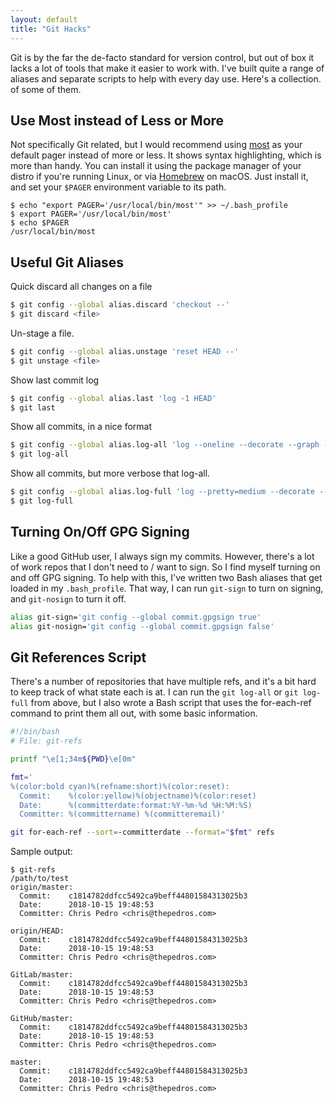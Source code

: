 ```yaml
---
layout: default
title: "Git Hacks"
---
```


Git is by the far the de-facto standard for version control, but out of box it
lacks a lot of tools that make it easier to work with.  I've built quite a
range of aliases and separate scripts to help with every day use.  Here's a
collection. of some of them.

## Use Most instead of Less or More

Not specifically Git related, but I would recommend using
[most](https://www.mankier.com/1/most) as your default pager instead of more or
less. It shows syntax highlighting, which is more than handy. You can install
it using the package manager of your distro if you're running Linux, or via
[Homebrew](https://brew.sh/) on macOS. Just install it, and set your `$PAGER`
environment variable to its path.
```
$ echo "export PAGER='/usr/local/bin/most'" >> ~/.bash_profile
$ export PAGER='/usr/local/bin/most'
$ echo $PAGER
/usr/local/bin/most
```

## Useful Git Aliases

Quick discard all changes on a file
```sh
$ git config --global alias.discard 'checkout --'
$ git discard <file>
```

Un-stage a file.
```sh
$ git config --global alias.unstage 'reset HEAD --'
$ git unstage <file>
```

Show last commit log
```sh
$ git config --global alias.last 'log -1 HEAD'
$ git last
```

Show all commits, in a nice format
```sh
$ git config --global alias.log-all 'log --oneline --decorate --graph --all'
$ git log-all
```

Show all commits, but more verbose that log-all.
```sh
$ git config --global alias.log-full 'log --pretty=medium --decorate --all --stat'
$ git log-full
```

## Turning On/Off GPG Signing
Like a good GitHub user, I always sign my commits.  However, there's a lot of
work repos that I don't need to / want to sign.  So I find myself turning on
and off GPG signing.  To help with this, I've written two Bash aliases that get
loaded in my `.bash_profile`.  That way, I can run `git-sign` to turn on
signing, and `git-nosign` to turn it off.

```sh
alias git-sign='git config --global commit.gpgsign true'
alias git-nosign='git config --global commit.gpgsign false'
```

## Git References Script
There's a number of repositories that have multiple refs, and it's a bit hard
to keep track of what state each is at.  I can run the `git log-all` or `git
log-full` from above, but I also wrote a Bash script that uses the for-each-ref
command to print them all out, with some basic information.

```sh
#!/bin/bash
# File: git-refs

printf "\e[1;34m${PWD}\e[0m"

fmt='
%(color:bold cyan)%(refname:short)%(color:reset):
  Commit:    %(color:yellow)%(objectname)%(color:reset)
  Date:      %(committerdate:format:%Y-%m-%d %H:%M:%S)
  Committer: %(committername) %(committeremail)'

git for-each-ref --sort=-committerdate --format="$fmt" refs
```

Sample output:
```
$ git-refs
/path/to/test
origin/master:
  Commit:    c1814782ddfcc5492ca9beff44801584313025b3
  Date:      2018-10-15 19:48:53
  Committer: Chris Pedro <chris@thepedros.com>

origin/HEAD:
  Commit:    c1814782ddfcc5492ca9beff44801584313025b3
  Date:      2018-10-15 19:48:53
  Committer: Chris Pedro <chris@thepedros.com>

GitLab/master:
  Commit:    c1814782ddfcc5492ca9beff44801584313025b3
  Date:      2018-10-15 19:48:53
  Committer: Chris Pedro <chris@thepedros.com>

GitHub/master:
  Commit:    c1814782ddfcc5492ca9beff44801584313025b3
  Date:      2018-10-15 19:48:53
  Committer: Chris Pedro <chris@thepedros.com>

master:
  Commit:    c1814782ddfcc5492ca9beff44801584313025b3
  Date:      2018-10-15 19:48:53
  Committer: Chris Pedro <chris@thepedros.com>
```
